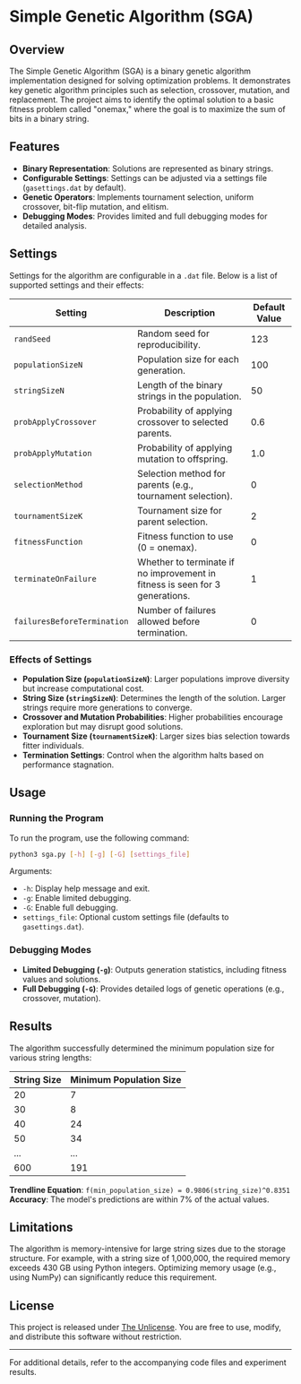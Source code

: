 # Simple Genetic Algorithm (SGA)

## Overview

The Simple Genetic Algorithm (SGA) is a binary genetic algorithm implementation designed for solving optimization problems. It demonstrates key genetic algorithm principles such as selection, crossover, mutation, and replacement. The project aims to identify the optimal solution to a basic fitness problem called "onemax," where the goal is to maximize the sum of bits in a binary string.

## Features

- **Binary Representation**: Solutions are represented as binary strings.
- **Configurable Settings**: Settings can be adjusted via a settings file (`gasettings.dat` by default).
- **Genetic Operators**: Implements tournament selection, uniform crossover, bit-flip mutation, and elitism.
- **Debugging Modes**: Provides limited and full debugging modes for detailed analysis.

## Settings

Settings for the algorithm are configurable in a `.dat` file. Below is a list of supported settings and their effects:

| Setting                      | Description                                                                                  | Default Value |
|------------------------------|----------------------------------------------------------------------------------------------|---------------|
| `randSeed`                   | Random seed for reproducibility.                                                             | 123           |
| `populationSizeN`            | Population size for each generation.                                                         | 100           |
| `stringSizeN`                | Length of the binary strings in the population.                                              | 50            |
| `probApplyCrossover`         | Probability of applying crossover to selected parents.                                       | 0.6           |
| `probApplyMutation`          | Probability of applying mutation to offspring.                                               | 1.0           |
| `selectionMethod`            | Selection method for parents (e.g., tournament selection).                                   | 0             |
| `tournamentSizeK`            | Tournament size for parent selection.                                                        | 2             |
| `fitnessFunction`            | Fitness function to use (0 = onemax).                                                        | 0             |
| `terminateOnFailure`         | Whether to terminate if no improvement in fitness is seen for 3 generations.                 | 1             |
| `failuresBeforeTermination`  | Number of failures allowed before termination.                                               | 0             |

### Effects of Settings

- **Population Size (`populationSizeN`)**: Larger populations improve diversity but increase computational cost.
- **String Size (`stringSizeN`)**: Determines the length of the solution. Larger strings require more generations to converge.
- **Crossover and Mutation Probabilities**: Higher probabilities encourage exploration but may disrupt good solutions.
- **Tournament Size (`tournamentSizeK`)**: Larger sizes bias selection towards fitter individuals.
- **Termination Settings**: Control when the algorithm halts based on performance stagnation.

## Usage

### Running the Program

To run the program, use the following command:
```bash
python3 sga.py [-h] [-g] [-G] [settings_file]
```

Arguments:
- `-h`: Display help message and exit.
- `-g`: Enable limited debugging.
- `-G`: Enable full debugging.
- `settings_file`: Optional custom settings file (defaults to `gasettings.dat`).

### Debugging Modes

- **Limited Debugging (`-g`)**: Outputs generation statistics, including fitness values and solutions.
- **Full Debugging (`-G`)**: Provides detailed logs of genetic operations (e.g., crossover, mutation).

## Results

The algorithm successfully determined the minimum population size for various string lengths:

| String Size | Minimum Population Size |
|-------------|--------------------------|
| 20          | 7                        |
| 30          | 8                        |
| 40          | 24                       |
| 50          | 34                       |
| ...         | ...                      |
| 600         | 191                      |

**Trendline Equation**: `f(min_population_size) = 0.9806(string_size)^0.8351`  
**Accuracy**: The model's predictions are within 7% of the actual values.

## Limitations

The algorithm is memory-intensive for large string sizes due to the storage structure. For example, with a string size of 1,000,000, the required memory exceeds 430 GB using Python integers. Optimizing memory usage (e.g., using NumPy) can significantly reduce this requirement.

## License

This project is released under [The Unlicense](https://unlicense.org/). You are free to use, modify, and distribute this software without restriction.

---

For additional details, refer to the accompanying code files and experiment results.

